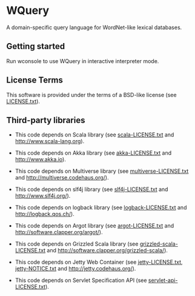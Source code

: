 WQuery
======

A domain-specific query language for WordNet-like lexical databases.

Getting started
---------------

Run wconsole to use WQuery in interactive interpreter mode.

License Terms
-------------

This software is provided under the terms of a BSD-like license (see [LICENSE.txt](wquery/blob/master/LICENSE.txt)).

Third-party libraries
---------------------

 * This code depends on Scala library (see [scala-LICENSE.txt](wquery/blob/master/src/main/assembly/template/docs/licenses/scala-LICENSE.txt) and http://www.scala-lang.org).

 * This code depends on Akka library (see [akka-LICENSE.txt](wquery/blob/master/src/main/assembly/template/docs/licenses/akka-LICENSE.txt) and http://www.akka.io).

 * This code depends on Multiverse library (see [multiverse-LICENSE.txt](wquery/blob/master/src/main/assembly/template/docs/licenses/multiverse-LICENSE.txt) and http://multiverse.codehaus.org/).

 * This code depends on slf4j library (see [slf4j-LICENSE.txt](wquery/blob/master/src/main/assembly/template/docs/licenses/slf4j-LICENSE.txt) and http://www.slf4j.org/).

 * This code depends on logback library (see [logback-LICENSE.txt](wquery/blob/master/src/main/assembly/template/docs/licenses/logback-LICENSE.txt) and http://logback.qos.ch/).

 * This code depends on Argot library (see [argot-LICENSE.txt](wquery/blob/master/src/main/assembly/template/docs/licenses/argot-LICENSE.txt) and http://software.clapper.org/argot/).

 * This code depends on Grizzled Scala library (see [grizzled-scala-LICENSE.txt](wquery/blob/master/src/main/assembly/template/docs/licenses/grizzled-scala-LICENSE.txt) and http://software.clapper.org/grizzled-scala/).

 * This code depends on Jetty Web Container (see [jetty-LICENSE.txt](wquery/blob/master/src/main/assembly/template/docs/licenses/jetty-LICENSE.txt), [jetty-NOTICE.txt](wquery/blob/master/src/main/assembly/template/docs/licenses/jetty-NOTICE.txt) and http://jetty.codehaus.org/).

 * This code depends on Servlet Specification API (see [servlet-api-LICENSE.txt](wquery/blob/master/src/main/assembly/template/docs/licenses/servlet-api-LICENSE.txt)).